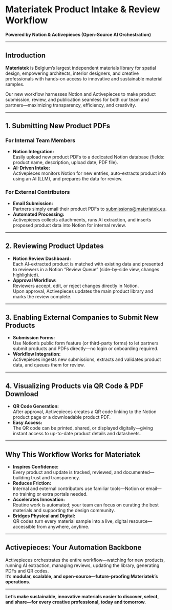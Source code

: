 # Materiatek Product Intake & Review Workflow  
**Powered by Notion & Activepieces (Open-Source AI Orchestration)**

---

## Introduction

**Materiatek** is Belgium’s largest independent materials library for spatial design, empowering architects, interior designers, and creative professionals with hands-on access to innovative and sustainable material samples.

Our new workflow harnesses Notion and Activepieces to make product submission, review, and publication seamless for both our team and partners—maximizing transparency, efficiency, and creativity.

---

## 1. Submitting New Product PDFs

### For Internal Team Members
- **Notion Integration:**  
  Easily upload new product PDFs to a dedicated Notion database (fields: product name, description, upload date, PDF file).
- **AI-Driven Intake:**  
  Activepieces monitors Notion for new entries, auto-extracts product info using an AI (LLM), and prepares the data for review.

### For External Contributors
- **Email Submission:**  
  Partners simply email their product PDFs to [submissions@materiatek.eu](mailto:submissions@materiatek.eu).
- **Automated Processing:**  
  Activepieces collects attachments, runs AI extraction, and inserts proposed product data into Notion for internal review.

---

## 2. Reviewing Product Updates

- **Notion Review Dashboard:**  
  Each AI-extracted product is matched with existing data and presented to reviewers in a Notion “Review Queue” (side-by-side view, changes highlighted).
- **Approval Workflow:**  
  Reviewers accept, edit, or reject changes directly in Notion.  
  Upon approval, Activepieces updates the main product library and marks the review complete.

---

## 3. Enabling External Companies to Submit New Products

- **Submission Forms:**  
  Use Notion’s public form feature (or third-party forms) to let partners submit products and PDFs directly—no login or onboarding required.
- **Workflow Integration:**  
  Activepieces ingests new submissions, extracts and validates product data, and queues them for review.

---

## 4. Visualizing Products via QR Code & PDF Download

- **QR Code Generation:**  
  After approval, Activepieces creates a QR code linking to the Notion product page or a downloadable product PDF.
- **Easy Access:**  
  The QR code can be printed, shared, or displayed digitally—giving instant access to up-to-date product details and datasheets.

---

## Why This Workflow Works for Materiatek

- **Inspires Confidence:**  
  Every product and update is tracked, reviewed, and documented—building trust and transparency.
- **Reduces Friction:**  
  Internal and external contributors use familiar tools—Notion or email—no training or extra portals needed.
- **Accelerates Innovation:**  
  Routine work is automated; your team can focus on curating the best materials and supporting the design community.
- **Bridges Physical and Digital:**  
  QR codes turn every material sample into a live, digital resource—accessible from anywhere, anytime.

---

## Activepieces: Your Automation Backbone

Activepieces orchestrates the entire workflow—watching for new products, running AI extraction, managing reviews, updating the library, generating PDFs and QR codes.  
It’s **modular, scalable, and open-source—future-proofing Materiatek’s operations.**

---

**Let’s make sustainable, innovative materials easier to discover, select, and share—for every creative professional, today and tomorrow.**

